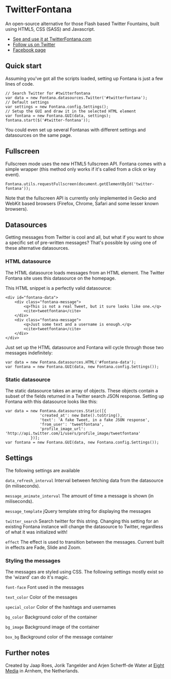 # TwitterFontana #

An open-source alternative for those Flash based Twitter Fountains, built
using HTML5, CSS (SASS) and Javascript.

- [See and use it at TwitterFontana.com](http://www.twitterfontana.com/)
- [Follow us on Twitter](https://twitter.com/#!/tweetfontana)
- [Facebook page](https://www.facebook.com/twitterfontana)

## Quick start ##

Assuming you've got all the scripts loaded, setting up Fontana is just a
few lines of code.

    // Search Twitter for #twitterfontana
    var data = new Fontana.datasources.Twitter('#twitterfontana'); 
    // Default settings
    var settings = new Fontana.config.Settings();
    // Setup the GUI and draw it in the selected HTML element
    var fontana = new Fontana.GUI(data, settings);
    fontana.start($('#twitter-fontana'));

You could even set up several Fontanas with different settings and
datasources on the same page.

## Fullscreen ##

Fullscreen mode uses the new HTML5 fullscreen API. Fontana comes with a
simple wrapper (this method only works if it's called from a click or
key event).

    Fontana.utils.requestFullscreen(document.getElementById('twitter-fontana'));

Note that the fullscreen API is currently only implemented in Gecko and WebKit
based browsers (Firefox, Chrome, Safari and some lesser known browsers).

## Datasources ##

Getting messages from Twitter is cool and all, but what if you want to show a
specific set of pre-written messages? That's possible by using one of these
alternative datasources.

### HTML datasource ###

The HTML datasource loads messages from an HTML element. The Twitter Fontana
site uses this datasource on the homepage.

This HTML snippet is a perfectly valid datasource:

    <div id="fontana-data">
        <div class="fontana-message">
            <q>This is not a real Tweet, but it sure looks like one.</q>
            <cite>tweetfontana</cite>
        </div>
        <div class="fontana-message">
            <q>Just some text and a username is enough.</q>
            <cite>tweetfontana</cite>
        </div>
    </div>

Just set up the HTML datasource and Fontana will cycle through those two
messages indefinitely:

    var data = new Fontana.datasources.HTML('#fontana-data');
    var fontana = new Fontana.GUI(data, new Fontana.config.Settings());

### Static datasource ###

The static datasource takes an array of objects. These objects contain a 
subset of the fields returned in a Twitter search JSON response.
Setting up Fontana with this datasource looks like this:

    var data = new Fontana.datasources.Static([{
                   'created_at': new Date().toString(),
                   'text': 'A fake Tweet, in a fake JSON response',
                   'from_user': 'tweetfontana',
                   'profile_image_url': 'http://api.twitter.com/1/users/profile_image/tweetfontana'
               })];
    var fontana = new Fontana.GUI(data, new Fontana.config.Settings());

## Settings ##

The following settings are available

`data_refresh_interval`
Interval between fetching data from the datasource (in miliseconds).

`message_animate_interval`
The amount of time a message is shown (in miliseconds).

`message_template`
jQuery template string for displaying the messages

`twitter_search`
Search twitter for this string. Changing this setting for an existing Fontana
instance will change the datasource to Twitter, regardless of what it was
initialized with!

`effect`
The effect is used to transition between the messages. Current built in effects
are Fade, Slide and Zoom.

### Styling the messages ###

The messages are styled using CSS. The following settings mostly exist
so the 'wizard' can do it's magic.

`font-face` 
Font used in the messages

`text_color`
Color of the messages

`special_color`
Color of the hashtags and usernames

`bg_color`
Background color of the container

`bg_image`
Background image of the container

`box_bg`
Background color of the message container

## Further notes

Created by Jaap Roes, Jorik Tangelder and Arjen Scherff-de Water
at [Eight Media](http://www.eight.nl/) in Arnhem, the Netherlands.
